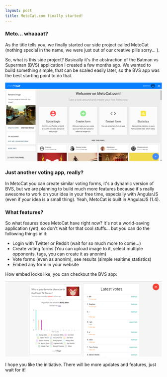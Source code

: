 ```yaml
---
layout: post
title: MetoCat.com finally started!
---
```


### Meto... whaaaat?
As the title tells you, we finally started our side project called MetoCat (nothing special in the name, we were just out of our creative
pills sorry... ).

So, what is this side project? Basically it's the abstraction of the Batman vs Superman (BVS) application I created a few months ago.
We wanted to build something simple, that can be scaled easily later, so the BVS app was the best starting point to do that.

<a href="https://metocat.com" rel="MetoCat  main view">![MetoCat main view](/public/metocat_main.png)</a>

### Just another voting app, really?
In MetoCat you can create similar voting forms, it's a dynamic version of BVS, but we are planning to build much more features because it's really awesome to work on your idea in your free time, especially with AngularJS (even if your idea is a small thing). Yeah, MetoCat is built in AngularJS (1.4).

### What features?
So what feaures does MetoCat have right now? It's not a world-saving application (yet), so don't wait for that cool stuffs... but you can do the following things in it:
* Login with Twitter or Reddit (wait for so much more to come...)
* Create voting forms (You can upload image to it, select multiple opponents, tags, you can create it as anonim)
* Vote forms (even as anonim), see results (simple realtime statistics)
* Embed any form in your website

How embed looks like, you can checkout the BVS app:

<a href="https://batmanvsupermanapp.com/#/statistics" rel="MetoCat Embed Example on Batman vs Superman Site">![MetoCat Embed example](/public/metocat_embed.png)</a>

I hope you like the initiative. There will be more updates and features, just wait for it!